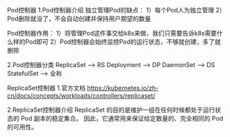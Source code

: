 Pod控制器
1.Pod控制器介绍
独立管理Pod的缺点：
1）每个Pod人为独立管理
2）Pod删除就没了，不会自动创建并保持用户期望的数量

Pod控制器作用：
1）将管理Pod这件事交给k8s来做，我们只需要告诉k8s需要什么样的Pod即可
2）Pod控制器会始终监控Pod的运行状态，不够就创建，多了就删除


2.Pod控制器分类
ReplicaSet	--> RS
Deployment  --> DP
DaemonSet   --> DS
StatefulSet --> 全称


 ReplicaSet控制器
1.官方文档
https://kubernetes.io/zh-cn/docs/concepts/workloads/controllers/replicaset/

2.ReplicaSet控制器介绍
ReplicaSet 的目的是维护一组在任何时候都处于运行状态的 Pod 副本的稳定集合。 因此，它通常用来保证给定数量的、完全相同的 Pod 的可用性。
